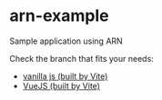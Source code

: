 # arn-example
Sample application using ARN

Check the branch that fits your needs:

- [vanilla js (built by Vite)](https://github.com/Arianee/arn-example/tree/js_vite)
- [VueJS (built by Vite)](https://github.com/Arianee/arn-example/tree/vue_vite)
